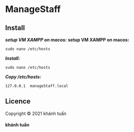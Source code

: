 # ManageStaff

## Install

***setup VM XAMPP on macos:***
**setup VM XAMPP on macos:**
```
sudo nano /etc/hosts 
```
***Install:***
```
sudo nano /etc/hosts 
```
***Copy /etc/hosts:***
```
127.0.0.1  manageStaff.local
```



## Licence

Copyright &copy; 2021 khánh tuấn
#### khánh tuấn
